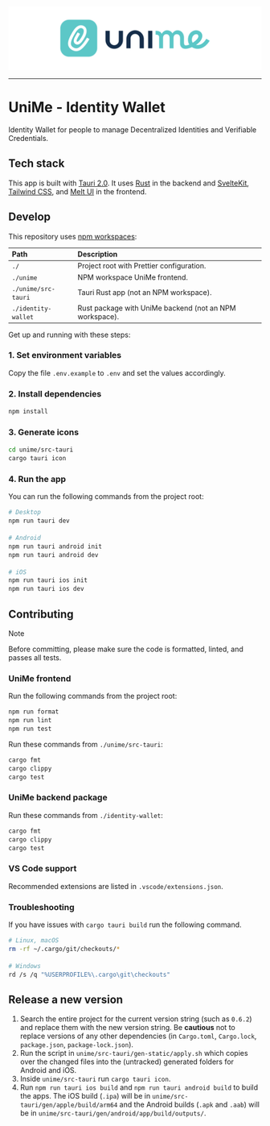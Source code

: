 ![banner.svg](https://github.com/impierce/identity-wallet/raw/HEAD/.github/banner.svg)

---

# UniMe - Identity Wallet

Identity Wallet for people to manage Decentralized Identities and Verifiable Credentials.

## Tech stack

This app is built with [Tauri 2.0](https://v2.tauri.app/). It uses [Rust](https://www.rust-lang.org/) in the backend and [SvelteKit](https://kit.svelte.dev/), [Tailwind CSS](https://tailwindcss.com/), and [Melt UI](https://melt-ui.com/) in the frontend.

## Develop

This repository uses [npm workspaces](https://docs.npmjs.com/cli/v10/using-npm/workspaces):

| Path                | Description                                             |
| :------------------ | :------------------------------------------------------ |
| `./`                | Project root with Prettier configuration.               |
| `./unime`           | NPM workspace UniMe frontend.                           |
| `./unime/src-tauri` | Tauri Rust app (not an NPM workspace).                  |
| `./identity-wallet` | Rust package with UniMe backend (not an NPM workspace). |

Get up and running with these steps:

### 1. Set environment variables

Copy the file `.env.example` to `.env` and set the values accordingly.

### 2. Install dependencies

```sh
npm install
```

### 3. Generate icons

```sh
cd unime/src-tauri
cargo tauri icon
```

### 4. Run the app

You can run the following commands from the project root:

```sh
# Desktop
npm run tauri dev

# Android
npm run tauri android init
npm run tauri android dev

# iOS
npm run tauri ios init
npm run tauri ios dev
```

## Contributing

> [!NOTE]
> Before committing, please make sure the code is formatted, linted, and passes all tests.

### UniMe frontend

Run the following commands from the project root:

```sh
npm run format
npm run lint
npm run test
```

Run these commands from `./unime/src-tauri`:

```sh
cargo fmt
cargo clippy
cargo test
```

### UniMe backend package

Run these commands from `./identity-wallet`:

```sh
cargo fmt
cargo clippy
cargo test
```

### VS Code support

Recommended extensions are listed in `.vscode/extensions.json`.

### Troubleshooting

If you have issues with `cargo tauri build` run the following command.

```sh
# Linux, macOS
rm -rf ~/.cargo/git/checkouts/*

# Windows
rd /s /q "%USERPROFILE%\.cargo\git\checkouts"
```

## Release a new version

1. Search the entire project for the current version string (such as `0.6.2`) and replace them with the new version string.
   Be **cautious** not to replace versions of any other dependencies (in `Cargo.toml`, `Cargo.lock`, `package.json`, `package-lock.json`).
2. Run the script in `unime/src-tauri/gen-static/apply.sh` which copies over the changed files into the (untracked) generated folders for Android and iOS.
3. Inside `unime/src-tauri` run `cargo tauri icon`.
4. Run `npm run tauri ios build` and `npm run tauri android build` to build the apps. The iOS build (`.ipa`) will be in `unime/src-tauri/gen/apple/build/arm64` and the Android builds (`.apk` and `.aab`) will be in `unime/src-tauri/gen/android/app/build/outputs/`.
